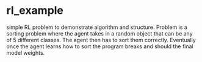 # rl_example
simple RL problem to demonstrate algorithm and structure. Problem is a sorting problem where the agent takes in a random object that can be any of 5 different classes. The agent then has to sort them correctly. Eventually once the agent learns how to sort the program breaks and should the final model weights.
